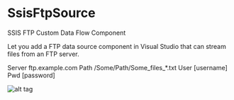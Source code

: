 # SsisFtpSource
SSIS FTP Custom Data Flow Component

Let you add a FTP data source component in Visual Studio that can stream files from an FTP server.

Server  ftp.example.com
Path		/Some/Path/Some_files_*.txt
User    [username]
Pwd     [password]

![alt tag](https://github.com/skobba/SsisFtpSource/blob/master/ColumnDefinition.PNG)
